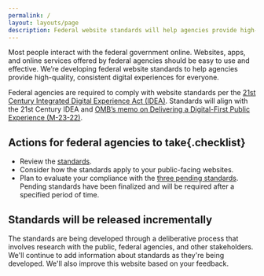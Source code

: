 ```yaml
---
permalink: /
layout: layouts/page
description: Federal website standards will help agencies provide high-quality, consistent experiences for everyone. Comply with standards to improve your federal site.
---
```


Most people interact with the federal government online. Websites, apps, and online services offered by federal agencies should be easy to use and effective. We’re developing federal website standards to help agencies provide high-quality, consistent digital experiences for everyone. 

Federal agencies are required to comply with website standards per the [21st Century Integrated Digital Experience Act (IDEA)](https://www.congress.gov/bill/115th-congress/house-bill/5759/text). Standards will align with the 21st Century IDEA and [OMB’s memo on Delivering a Digital-First Public Experience (M-23-22)](https://www.whitehouse.gov/omb/management/ofcio/delivering-a-digital-first-public-experience/). 

## Actions for federal agencies to take{.checklist}
- Review the [standards](standards).
- Consider how the standards apply to your public-facing websites.
- Plan to evaluate your compliance with the [three pending standards](standards). Pending standards have been finalized and will be required after a specified period of time.

## Standards will be released incrementally

The standards are being developed through a deliberative process that involves research with the public, federal agencies, and other stakeholders. We'll continue to add information about standards as they're being developed. We'll also improve this website based on your feedback. 
